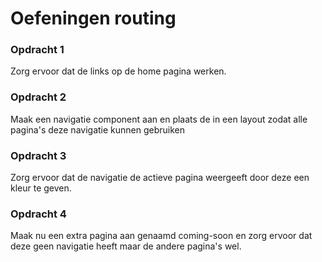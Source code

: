 # Oefeningen routing

### Opdracht 1

Zorg ervoor dat de links op de home pagina werken.

### Opdracht 2

Maak een navigatie component aan en plaats de in een layout zodat alle pagina's deze navigatie kunnen gebruiken

### Opdracht 3

Zorg ervoor dat de navigatie de actieve pagina weergeeft door deze een kleur te geven.

### Opdracht 4

Maak nu een extra pagina aan genaamd coming-soon en zorg ervoor dat deze geen navigatie heeft maar de andere pagina's wel.

